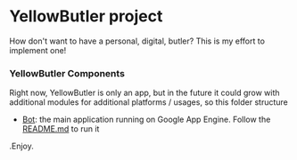 # YellowButler project
How don't want to have a personal, digital, butler? This is my effort to implement one!


### YellowButler Components
Right now, YellowButler is only an app, but in the future it could grow with additional modules for additional platforms / usages, so this folder structure
- [Bot](bot/): the main application running on Google App Engine. Follow the [README.md](bot/README.md) to run it



.Enjoy.
